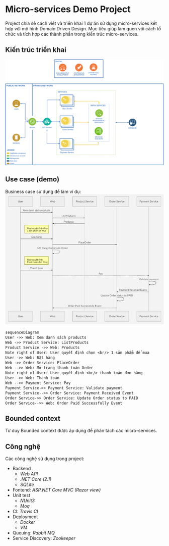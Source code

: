 # Micro-services Demo Project
Project chia sẻ cách viết và triển khai 1 dự án sử dụng micro-services kết hợp với mô hình Domain Driven Design. Mục tiêu giúp làm quen với cách tổ chức và tích hợp các thành phần trong kiến trúc micro-services. 

## Kiến trúc triển khai

![Architecture](/Architecture.png?raw=true "Software Architecture")

## Use case (demo)
Business case sử dụng để làm ví dụ:
![Architecture](/UseCase.png?raw=true "Use cases")

```mermaid
sequenceDiagram
User ->> Web: Xem danh sách products
Web ->> Product Service: ListProducts
Product Service ->> Web: Products
Note right of User: User quyết định chọn <br/> 1 sản phẩm để mua
User ->> Web: Đặt hàng
Web ->> Order Service: PlaceOrder
Web -->> Web: Mở trang thanh toán Order
Note right of User: User quyết định <br/> thanh toán đơn hàng
User ->> Web: Thanh toán
Web -->> Payment Service: Pay
Payment Service->> Payment Service: Validate payment
Payment Service-->> Order Service: Payment Received Event
Order Service->> Order Service: Update Order status to PAID
Order Service-->> Web: Order Paid Successfully Event
```

## Bounded context
Tư duy Bounded context được áp dụng để phân tách các micro-services.

## Công nghệ 
Các công nghệ sử dụng trong project:
 - Backend
	- *Web API*
	- *.NET Core (2.1)*
	- *SQLite*
 - Fontend: *ASP.NET Core MVC (Razor view)*
 - Unit test
	 - *NUnit3*
	 - *Moq*
- CI: *Travis CI*
 - Deployment
	 - *Docker*
	 - *VM*
 - Queuing: *Rabbit MQ*
 - Service Discovery: *Zookeeper*

